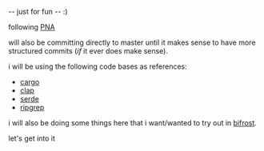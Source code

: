 -- just for fun -- :)

following [PNA](https://github.com/pingcap/talent-plan/blob/master/rust/projects/project-1/project.md)

will also be committing directly to master until it makes sense to
have more structured commits (_if_ it ever does make sense).

i will be using the following code bases as references:
* [cargo](https://github.com/rust-lang/cargo)
* [clap](https://github.com/rust-lang/cargo)
* [serde](https://github.com/serde-rs/serde)
* [ripgrep](https://github.com/BurntSushi/ripgrep)

i will also be doing some things here that i want/wanted to try out
in [bifrost](https://github.com/ericdeansanchez/bifrost).


let's get into it